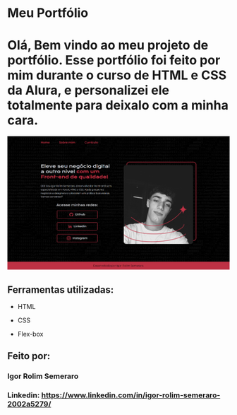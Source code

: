 # Meu Portfólio

# Olá, Bem vindo ao meu projeto de portfólio. Esse portfólio foi feito por mim durante o curso de HTML e CSS da Alura, e personalizei ele totalmente para deixalo com a minha cara.

![](https://raw.githubusercontent.com/IgorRolimSemeraro/meu-portfolio/main/src/imagens/screenshotpage.png)

## Ferramentas utilizadas:

* HTML

* CSS

* Flex-box

## Feito por:

### Igor Rolim Semeraro

### Linkedin: https://www.linkedin.com/in/igor-rolim-semeraro-2002a5279/

